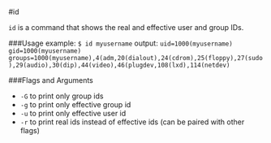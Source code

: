 #id

`id` is a command that shows the real and effective user and group IDs.

###Usage
example: `$ id myusername`
output:	 ```
	 uid=1000(myusername) gid=1000(myusername) groups=1000(myusername),4(adm,20(dialout),24(cdrom),25(floppy),27(sudo),29(audio),30(dip),44(video),46(plugdev,108(lxd),114(netdev)
	 ```

###Flags and Arguments
  * `-G` to print only group ids
  * `-g` to print only effective group id
  * `-u` to print only effective user id
  * `-r` to print real ids instead of effective ids (can be paired with other flags)
